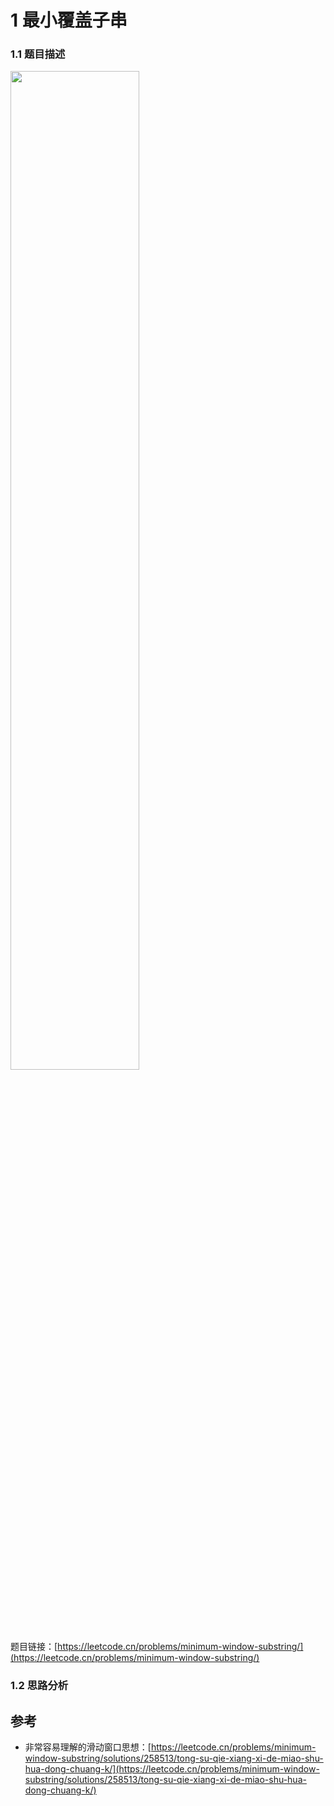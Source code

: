 # 1 最小覆盖子串
### 1.1 题目描述

<img src ="https://img-blog.csdnimg.cn/d3819d8e373a49dda7b5400a5850b68b.png#pic_center" width = 64%>

题目链接：[https://leetcode.cn/problems/minimum-window-substring/](https://leetcode.cn/problems/minimum-window-substring/)

### 1.2 思路分析





## 参考
- 非常容易理解的滑动窗口思想：[https://leetcode.cn/problems/minimum-window-substring/solutions/258513/tong-su-qie-xiang-xi-de-miao-shu-hua-dong-chuang-k/](https://leetcode.cn/problems/minimum-window-substring/solutions/258513/tong-su-qie-xiang-xi-de-miao-shu-hua-dong-chuang-k/)